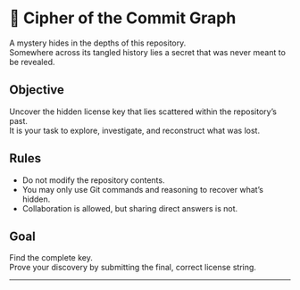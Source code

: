 # 🔐 Cipher of the Commit Graph

A mystery hides in the depths of this repository.  
Somewhere across its tangled history lies a secret that was never meant to be revealed.

## Objective

Uncover the hidden license key that lies scattered within the repository’s past.  
It is your task to explore, investigate, and reconstruct what was lost.

## Rules

- Do not modify the repository contents.  
- You may only use Git commands and reasoning to recover what’s hidden.  
- Collaboration is allowed, but sharing direct answers is not.

## Goal

Find the complete key.  
Prove your discovery by submitting the final, correct license string.

---
